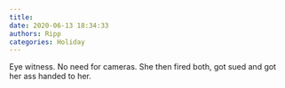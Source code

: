 ```yaml
---
title: 
date: 2020-06-13 18:34:33
authors: Ripp
categories: Holiday
---
```


 Eye witness.   No need for cameras.  She then fired both, got sued and got her ass handed to her.